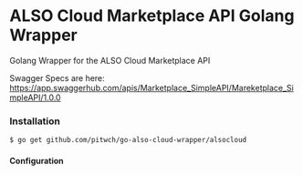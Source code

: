 # ALSO Cloud Marketplace API Golang Wrapper

Golang Wrapper for the ALSO Cloud Marketplace API

Swagger Specs are here:
https://app.swaggerhub.com/apis/Marketplace_SimpleAPI/Mareketplace_SimpleAPI/1.0.0

### Installation

```bash
$ go get github.com/pitwch/go-also-cloud-wrapper/alsocloud
```


#### Configuration
